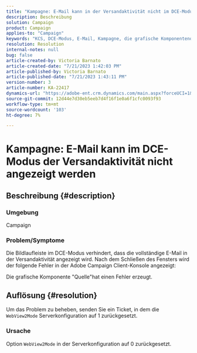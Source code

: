 ```yaml
---
title: "Kampagne: E-Mail kann in der Versandaktivität nicht im DCE-Modus angezeigt werden."
description: Beschreibung
solution: Campaign
product: Campaign
applies-to: "Campaign"
keywords: "KCS, DCE-Modus, E-Mail, Kampagne, die grafische Komponentenquelle hat einen Fehler erzeugt, Versandaktivität"
resolution: Resolution
internal-notes: null
bug: false
article-created-by: Victoria Barnato
article-created-date: "7/21/2023 1:42:03 PM"
article-published-by: Victoria Barnato
article-published-date: "7/21/2023 1:43:11 PM"
version-number: 3
article-number: KA-22417
dynamics-url: "https://adobe-ent.crm.dynamics.com/main.aspx?forceUCI=1&pagetype=entityrecord&etn=knowledgearticle&id=8d3ce95b-cc27-ee11-9966-6045bd006b4b"
source-git-commit: 12d44e7d30eb5eeb7d4f16f1e0a6f1cfc0093f93
workflow-type: tm+mt
source-wordcount: '103'
ht-degree: 7%

---
```


# Kampagne: E-Mail kann im DCE-Modus der Versandaktivität nicht angezeigt werden

## Beschreibung {#description}


### Umgebung

Campaign

### Problem/Symptome

Die Bildlaufleiste im DCE-Modus verhindert, dass die vollständige E-Mail in der Versandaktivität angezeigt wird. Nach dem Schließen des Fensters wird der folgende Fehler in der Adobe Campaign Client-Konsole angezeigt:

Die grafische Komponente &quot;Quelle&quot;hat einen Fehler erzeugt.


## Auflösung {#resolution}


Um das Problem zu beheben, senden Sie ein Ticket, in dem die `WebView2Mode` Serverkonfiguration auf 1 zurückgesetzt.

### Ursache

Option `WebView2Mode` in der Serverkonfiguration auf 0 zurückgesetzt.
